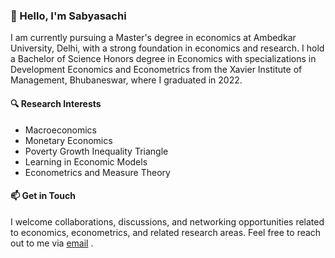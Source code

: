### 👋 Hello, I'm Sabyasachi

I am currently pursuing a Master's degree in economics at Ambedkar University, Delhi, with a strong foundation in economics and research. I hold a Bachelor of Science Honors degree in Economics with specializations in Development Economics and Econometrics from the Xavier Institute of Management, Bhubaneswar, where I graduated in 2022.

#### 🔍 Research Interests
- Macroeconomics
- Monetary Economics
- Poverty Growth Inequality Triangle
- Learning in Economic Models
- Econometrics and Measure Theory

#### 📫 Get in Touch
I welcome collaborations, discussions, and networking opportunities related to economics, econometrics, and related research areas. Feel free to reach out to me via [email](mailto:sabyasachi.chi.panda@gmail.com) .

